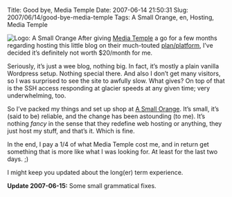 Title: Good bye, Media Temple
Date: 2007-06-14 21:50:31
Slug: 2007/06/14/good-bye-media-temple
Tags: A Small Orange, en, Hosting, Media Temple


![Logo: A Small Orange][1] After giving [Media Temple][2] a go for a few
months regarding hosting this little blog on their much-touted [
plan/platform][3], I’ve decided it’s definitely not worth $20/month for me.

Seriously, it’s just a wee blog, nothing big. In fact, it’s mostly a plain
vanilla Wordpress setup. Nothing special there. And also I don’t get many
visitors, so I was surprised to see the site to awfully slow. What gives? On
top of that is the SSH access responding at glacier speeds at any given time;
very underwhelming, too.

So I’ve packed my things and set up shop at [A Small Orange][4]. It’s small,
it’s (said to be) reliable, and the change has been astounding (to me). It’s
nothing _fancy_ in the sense that they redefine web hosting or anything, they
just host my stuff, and that’s it. Which is fine.

In the end, I pay a 1/4 of what Media Temple cost me, and in return get
something that is more like what I was looking for. At least for the last two
days. ;)

I might keep you updated about the long(er) term experience.

**Update 2007-06-15:** Some small grammatical fixes.

   [1]: http://dl.dropbox.com/u/7298/blog/wp-content/2007/06/logo.png
   [2]: http://mediatemple.net/
   [3]: http://www.mediatemple.net/webhosting/gs/
   [4]: http://www.asmallorange.com/
